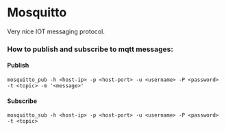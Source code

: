 # Mosquitto

Very nice IOT messaging protocol.

### How to publish and subscribe to mqtt messages:

#### Publish
`mosquitto_pub -h <host-ip> -p <host-port> -u <username> -P <password> -t <topic> -m '<message>'`
#### Subscribe
`mosquitto_sub -h <host-ip> -p <host-port> -u <username> -P <password> -t <topic>`
